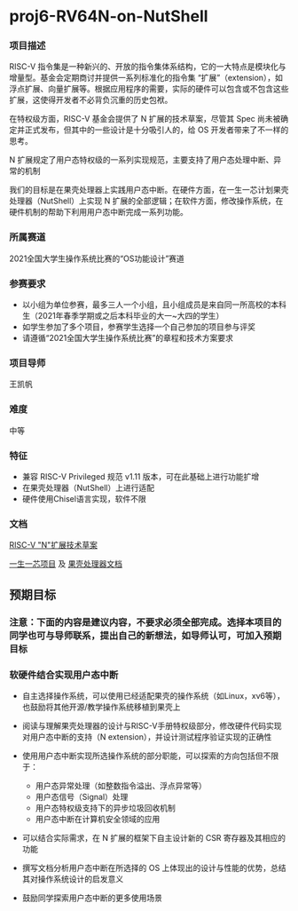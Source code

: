 # proj6-RV64N-on-NutShell

### 项目描述

RISC-V 指令集是一种新兴的、开放的指令集体系结构，它的一大特点是模块化与增量型。基金会定期商讨并提供一系列标准化的指令集 “扩展”（extension），如浮点扩展、向量扩展等。根据应用程序的需要，实际的硬件可以包含或不包含这些扩展，这使得开发者不必背负沉重的历史包袱。

在特权级方面，RISC-V 基金会提供了 N 扩展的技术草案，尽管其 Spec 尚未被确定并正式发布，但其中的一些设计是十分吸引人的，给 OS 开发者带来了不一样的思考。

N 扩展规定了用户态特权级的一系列实现规范，主要支持了用户态处理中断、异常的机制

我们的目标是在果壳处理器上实践用户态中断。在硬件方面，在一生一芯计划果壳处理器（NutShell）上实现 N 扩展的全部逻辑；在软件方面，修改操作系统，在硬件机制的帮助下利用用户态中断完成一系列功能。



### 所属赛道

2021全国大学生操作系统比赛的“OS功能设计”赛道



### 参赛要求

- 以小组为单位参赛，最多三人一个小组，且小组成员是来自同一所高校的本科生（2021年春季学期或之后本科毕业的大一~大四的学生）
- 如学生参加了多个项目，参赛学生选择一个自己参加的项目参与评奖
- 请遵循“2021全国大学生操作系统比赛”的章程和技术方案要求



### 项目导师

王凯帆



### 难度

中等



### 特征

- 兼容 RISC-V Privileged 规范 v1.11 版本，可在此基础上进行功能扩增
- 在果壳处理器（NutShell）上进行适配
- 硬件使用Chisel语言实现，软件不限



### 文档

[RISC-V "N"扩展技术草案](http://www.five-embeddev.com/riscv-isa-manual/latest/n.html)

[一生一芯项目](https://github.com/OSCPU) 及 [果壳处理器文档](https://oscpu.github.io/NutShell-doc/)



## 预期目标

### 注意：下面的内容是建议内容，不要求必须全部完成。选择本项目的同学也可与导师联系，提出自己的新想法，如导师认可，可加入预期目标

### 软硬件结合实现用户态中断

* 自主选择操作系统，可以使用已经适配果壳的操作系统（如Linux，xv6等），也鼓励将其他开源/教学操作系统移植到果壳上
* 阅读与理解果壳处理器的设计与RISC-V手册特权级部分，修改硬件代码实现对用户态中断的支持（N extension），并设计测试程序验证实现的正确性

* 使用用户态中断实现所选操作系统的部分职能，可以探索的方向包括但不限于：
  * 用户态异常处理（如整数指令溢出、浮点异常等）
  * 用户态信号（Signal）处理
  * 用户态特权级支持下的异步垃圾回收机制
  * 用户态中断在计算机安全领域的应用

* 可以结合实际需求，在 N 扩展的框架下自主设计新的 CSR 寄存器及其相应的功能
* 撰写文档分析用户态中断在所选择的 OS 上体现出的设计与性能的优势，总结其对操作系统设计的启发意义
* 鼓励同学探索用户态中断的更多使用场景

